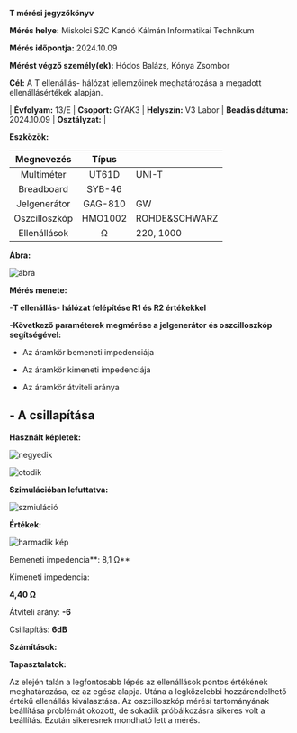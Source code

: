 

**T mérési jegyzőkönyv**

**Mérés helye:** Miskolci SZC Kandó Kálmán Informatikai Technikum

**Mérés időpontja:** 2024.10.09

**Mérést végző személy(ek):** Hódos Balázs, Kónya Zsombor

**Cél:** A T ellenállás- hálózat jellemzőinek meghatározása a megadott ellenállásértékek alapján.

| **Évfolyam:** 13/E | **Csoport:** GYAK3 | **Helyszín:** V3 Labor | **Beadás dátuma:** 2024.10.09 | **Osztályzat:** |

**Eszközök:**

| Megnevezés | Típus |  |
| :---: | :---: | ----- |
| Multiméter | UT61D | UNI-T |
| Breadboard | SYB-46 |  |
| Jelgenerátor | GAG-810 | GW |
| Oszcilloszkóp | HMO1002 | ROHDE\&SCHWARZ |
| Ellenállások | Ω | 220, 1000 |

**Ábra:**


![ábra](https://github.com/user-attachments/assets/1641bbd8-e537-4fc1-bc97-f270e957c6b4)



**Mérés menete:**

\-**T ellenállás- hálózat felépítése R1 és R2 értékekkel**

\-**Következő paraméterek megmérése a jelgenerátor és oszcilloszkóp segítségével:**

- Az áramkör bemeneti impedenciája

- Az áramkör kimeneti impedenciája

- Az áramkör átviteli aránya

\- A csillapítása
---

**Használt képletek:**



![negyedik](https://github.com/user-attachments/assets/ed43dec5-e98f-4696-926a-91b3aabc10ea)


![otodik](https://github.com/user-attachments/assets/661a3530-b22e-4c0b-b928-bb28420090fb)


**Szimulációban lefuttatva:**



![szmiuláció](https://github.com/user-attachments/assets/16b8dc97-b06c-41ce-85ce-c1548295c711)



**Értékek:**


![harmadik kép](https://github.com/user-attachments/assets/85940a7d-7fd4-40cc-abcb-c6bea84243eb)

Bemeneti impedencia**: 8,1 Ω**

Kimeneti impedencia:

**4,40 Ω**

Átviteli arány: **\-6**

Csillapítás: **6dB**

**Számítások:**

**Tapasztalatok:**

Az elején talán a legfontosabb lépés az ellenállások pontos értékének meghatározása, ez az egész alapja. Utána a legközelebbi hozzárendelhető értékű ellenállás kiválasztása. Az oszcilloszkóp mérési tartományának beállítása problémát okozott, de sokadik próbálkozásra sikeres volt a beállítás. Ezután sikeresnek mondható lett a mérés.


